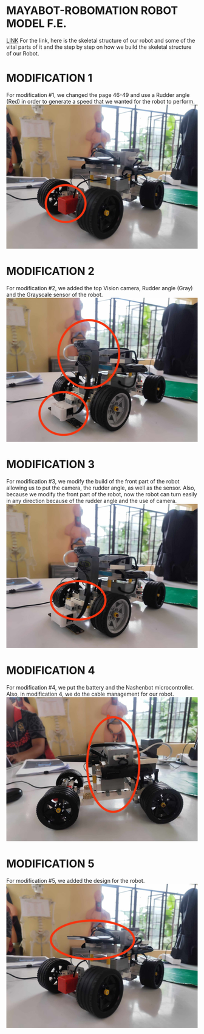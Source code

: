 # MAYABOT-ROBOMATION ROBOT MODEL F.E.

[LINK](https://github.com/Drewmnhs1771/FUTURE-ENGINEERS-PRO25/blob/57f58cf669c7b37cc9148c4422efebda336a0fbd/others/MAYABOT-ROBOMATION%20F.E.%20MODEL.pdf)
For the link, here is the skeletal structure of our robot and some of the vital parts of it and the step by step on how we build the skeletal structure of our Robot.

# MODIFICATION 1
For modification #1, we changed the page 46-49 and use a Rudder angle (Red) in order to generate a speed that we wanted for the robot to perform.
![Image Alt](https://github.com/Drewmnhs1771/FUTURE-ENGINEERS-PRO25/blob/57f58cf669c7b37cc9148c4422efebda336a0fbd/others/MODIFICATION%20%231.jpg)

# MODIFICATION 2
For modification #2, we added the top Vision camera, Rudder angle (Gray) and the Grayscale sensor of the robot.
![Image Alt](https://github.com/Drewmnhs1771/FUTURE-ENGINEERS-PRO25/blob/57f58cf669c7b37cc9148c4422efebda336a0fbd/others/MODIFICATION%20%232.jpg)

# MODIFICATION 3
For modification #3, we modify the build of the front part of the robot allowing us to put the camera, the rudder angle, as well as the sensor. Also, because we modify the front part of the robot, now the robot can turn easily in any direction because of the rudder angle and the use of camera.
![Image Alt](https://github.com/Drewmnhs1771/FUTURE-ENGINEERS-PRO25/blob/57f58cf669c7b37cc9148c4422efebda336a0fbd/others/MODIFICATION%20%233.jpg)

# MODIFICATION 4
For modification #4, we put the battery and the Nashenbot microcontroller. Also, in modification 4, we do the cable management for our robot.
![Image Alt](https://github.com/Drewmnhs1771/FUTURE-ENGINEERS-PRO25/blob/57f58cf669c7b37cc9148c4422efebda336a0fbd/others/MODIFICATION%20%234.jpg)

# MODIFICATION 5
For modification #5, we added the design for the robot.
![Image Alt](https://github.com/Drewmnhs1771/FUTURE-ENGINEERS-PRO25/blob/57f58cf669c7b37cc9148c4422efebda336a0fbd/others/MODIFICAION%20%235.jpg)

